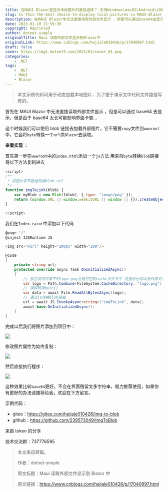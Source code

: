 ```yaml
---
title: 在MAUI Blazor里显示本地图片的最佳选择？-支持Windows\macOS\Android\iOS
slug: Is-this-the-best-choice-to-display-local-pictures-in-MAUI-Blazor
description: 在MAUI Blazor中无法直接读取外部文件显示 ，但是可以通过base64去显示，但是由于base64太长可能影响界面卡顿...
date: 2023-01-10 21:59:39
copyright: Reprinted
author: dotnet-simple
originalTitle: Maui 读取外部文件显示到Blazor中
originalLink: https://www.cnblogs.com/hejiale010426/p/17040997.html
draft: false
cover: https://img1.dotnet9.com/2023/01/cover_01.png
categories: 
    - .NET
tags: 
    - .NET
    - MAUI
    - Blazor
---
```


> 本文示例代码可用于动态加载本地图片，为了便于演示文中代码文件路径写死的。

首先在 MAUI Blazor 中无法直接读取外部文件显示 ，但是可以通过 base64 去显示，但是由于 base64 太长可能影响界面卡顿...

这个时候我们可以使用 blob 链接去加载外部图片，它不需要`copy`文件到`wwwroot`中，它会将`byte`转换一个`url`供`Blazor`去读取。

**来看实现 ：**

首先第一步在`wwwroot`中的`index.html`添加一个`js`方法 用来将`byte`转换`blob`链接 将以下方法复制进去

```javascript
<script>
/**
 * 将图片字节数组转换blob url
 */
function imgToLink(blob) {
    var myBlob = new Blob([blob], { type: "image/png" });
    return (window.URL || window.webkitURL || window || {}).createObjectURL(myBlob);
}

</script>
```

我们在`Index.razor`中添加以下代码

```csharp
@page "/"
@inject IJSRuntime JS

<img src="@url" height="200px" width="200"/>

@code
{
    private string url;
    protected override async Task OnInitializedAsync()
    {
        // 放在项目目录下的logo.png会被打包到cache文件夹中 这里你也可以放外部文件链接 但是你需要保证再读取前有读取权限负责会报错
        var logo = Path.Combine(FileSystem.CacheDirectory, "logo.png");
        // 读取转换byte[]
        var data = await File.ReadAllBytesAsync(logo);
        // 通过js转换blob链接
        url = await JS.InvokeAsync<string>("imgToLink", data);
        await base.OnInitializedAsync();
    }
}
```

完成以后我们将图片添加到项目中：

![](https://img1.dotnet9.com/2023/01/0101.png)

修改图片属性为始终复制：

![](https://img1.dotnet9.com/2023/01/0102.png)

然后直接执行程序：

![](https://img1.dotnet9.com/2023/01/0103.png)

这种效果比转`base64`更好，不会在界面残留太多字符串，极力推荐使用，如果你有更好的办法请推荐给我，欢迎在下方留言。

示例代码：

- gitee：https://gitee.com/hejiale010426/img-to-blob
- github：https://github.com/239573049/ImgToBlob

来自 token 的分享

技术交流群：737776595

> 本文来自转载。
>
> 作者：dotnet-simple
>
> 原文标题：Maui 读取外部文件显示到 Blazor 中
>
> 原文链接：https://www.cnblogs.com/hejiale010426/p/17040997.html

